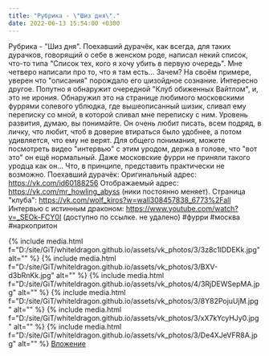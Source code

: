 ```yaml
---
title: "Рубрика - \"Шиз дня\"."
date: 2022-06-13 15:54:00 +0300
---
```


Рубрика - "Шиз дня".
Поехавший дурачёк, как всегда, для таких дурачков, говорящий о себе в женском роде, написал некий список, что-то типа "Список тех, кого я хочу убить в первую очередь". Мне четверо написали про то, что я там есть... Зачем?
На своём примере, уверен что "описания" порождало его шизойдное сознание. Интересно другое.
Попутно я обнаружит очередной "Клуб обиженных Вайтлом", и, это не ирония. Обнаружил это на странице любимого московскими фуррями солевого ублюдка, где вышеописанный шизик, сливал ему переписку со мной, в которой сливал мне переписку с ним. Уровень развития, думаю, вы понимайте. Он очень любит писать, всем подряд, в личку, что любит, чтоб в доверие втираться было удобнее, а потом удивляется, что ему не верят.
Для общего понимания, можете посмотреть видео "интервью" с этим уродом, держа в голове, что "вот это" он ещё нормальный.
Даже московские фурри не приняли такого уродца как он... Что, в принципе, представить практически не возможно.
Поехавший дурачёк:
Оригинальный адрес: https://vk.com/id60188256
Отображаемый адрес: https://vk.com/mr_howling_abyss (ники постоянно меняет).
Страница "клуба": https://vk.com/wolf_kiros?w=wall308457838_6773%2Fall
Интервью с истинным драконом: https://www.youtube.com/watch?v=_SEOk-FCY0I (доступно по ссылке. не удалено)
#фурри #москва #наркопритон


{% include media.html f="D:/site/GiT/whiteldragon.github.io/assets/vk_photos/3/3z8c1lDDEKk.jpg" alt="" %}
{% include media.html f="D:/site/GiT/whiteldragon.github.io/assets/vk_photos/3/BXV-d3bRnKk.jpg" alt="" %}
{% include media.html f="D:/site/GiT/whiteldragon.github.io/assets/vk_photos/4/3RjDEWSepMA.jpg" alt="" %}
{% include media.html f="D:/site/GiT/whiteldragon.github.io/assets/vk_photos/3/8Y82PojuUjM.jpg" alt="" %}
{% include media.html f="D:/site/GiT/whiteldragon.github.io/assets/vk_photos/3/xX7kYcyHJy0.jpg" alt="" %}
{% include media.html f="D:/site/GiT/whiteldragon.github.io/assets/vk_photos/3/De4XJeVFR8A.jpg" alt="" %}
[Вложение](https://vk.com/video41076938_456239532)
